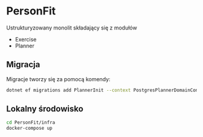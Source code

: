 # PersonFit

Ustrukturyzowany monolit składający się z modułów
- Exercise 
- Planner

## Migracja 
Migracje tworzy się za pomocą komendy:

```bash
dotnet ef migrations add PlannerInit --context PostgresPlannerDomainContext -p PersonFit.Domain.Planner --startup-project PersonFit
```

## Lokalny środowisko
```bash
cd PersonFit/infra
docker-compose up 
```